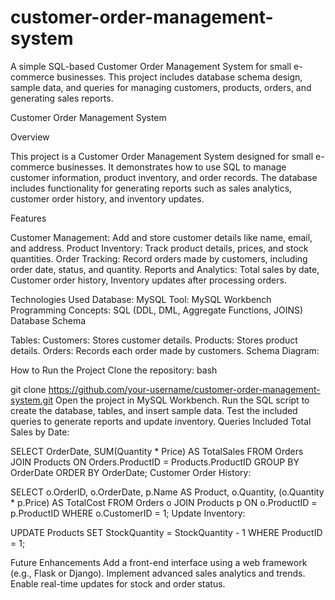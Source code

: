 # customer-order-management-system
A simple SQL-based Customer Order Management System for small e-commerce businesses. This project includes database schema design, sample data, and queries for managing customers, products, orders, and generating sales reports.

Customer Order Management System

Overview

This project is a Customer Order Management System designed for small e-commerce businesses. It demonstrates how to use SQL to manage customer information, product inventory, and order records. The database includes functionality for generating reports such as sales analytics, customer order history, and inventory updates.

Features

Customer Management: Add and store customer details like name, email, and address.
Product Inventory: Track product details, prices, and stock quantities.
Order Tracking: Record orders made by customers, including order date, status, and quantity.
Reports and Analytics: Total sales by date, Customer order history, Inventory updates after processing orders.

Technologies Used
Database: MySQL
Tool: MySQL Workbench
Programming Concepts: SQL (DDL, DML, Aggregate Functions, JOINS)
Database Schema

Tables:
Customers: Stores customer details.
Products: Stores product details.
Orders: Records each order made by customers.
Schema Diagram:

How to Run the Project
Clone the repository:
bash

git clone https://github.com/your-username/customer-order-management-system.git
Open the project in MySQL Workbench.
Run the SQL script to create the database, tables, and insert sample data.
Test the included queries to generate reports and update inventory.
Queries Included
Total Sales by Date:

SELECT OrderDate, SUM(Quantity * Price) AS TotalSales
FROM Orders
JOIN Products ON Orders.ProductID = Products.ProductID
GROUP BY OrderDate
ORDER BY OrderDate;
Customer Order History:

SELECT o.OrderID, o.OrderDate, p.Name AS Product, o.Quantity, (o.Quantity * p.Price) AS TotalCost
FROM Orders o
JOIN Products p ON o.ProductID = p.ProductID
WHERE o.CustomerID = 1;
Update Inventory:

UPDATE Products
SET StockQuantity = StockQuantity - 1
WHERE ProductID = 1;

Future Enhancements
Add a front-end interface using a web framework (e.g., Flask or Django).
Implement advanced sales analytics and trends.
Enable real-time updates for stock and order status.
